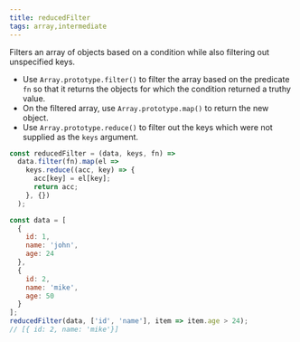 ```yaml
---
title: reducedFilter
tags: array,intermediate
---
```


Filters an array of objects based on a condition while also filtering out unspecified keys.

- Use `Array.prototype.filter()` to filter the array based on the predicate `fn` so that it returns the objects for which the condition returned a truthy value.
- On the filtered array, use `Array.prototype.map()` to return the new object.
- Use `Array.prototype.reduce()` to filter out the keys which were not supplied as the `keys` argument.

```js
const reducedFilter = (data, keys, fn) =>
  data.filter(fn).map(el =>
    keys.reduce((acc, key) => {
      acc[key] = el[key];
      return acc;
    }, {})
  );
```

```js
const data = [
  {
    id: 1,
    name: 'john',
    age: 24
  },
  {
    id: 2,
    name: 'mike',
    age: 50
  }
];
reducedFilter(data, ['id', 'name'], item => item.age > 24);
// [{ id: 2, name: 'mike'}]
```
